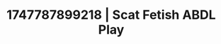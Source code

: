 ---
categories:
- Mutual desire
- Erotic archetypes
- Unspoken desires
- Mindful pleasure
- Hog tying
image: /assets/images/1747787899218.jpg
layout: post
seo:
  description: Featured content with sensual ABDL Play, Scat Fetish. HD images available.
  keywords: ABDL Play, Scat Fetish
  og_image: /assets/images/1747787899218.jpg
  schema_type: VisualArtwork
tags:
- ABDL Play
- '#1747787899218'
- Scat Fetish
title: 1747787899218 | Scat Fetish ABDL Play
---